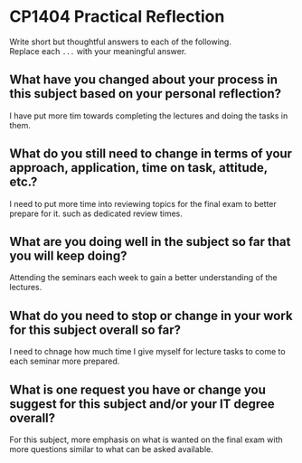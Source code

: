 # CP1404 Practical Reflection

Write short but thoughtful answers to each of the following.  
Replace each `...` with your meaningful answer.

## What have you changed about your process in this subject based on your personal reflection?
I have put more tim towards completing the lectures and doing the tasks in them.

## What do you still need to change in terms of your approach, application, time on task, attitude, etc.?

I need to put more time into reviewing topics for the final exam to better prepare for it. such as dedicated review times.

## What are you doing well in the subject so far that you will keep doing?

Attending the seminars each week to gain a better understanding of the lectures.

## What do you need to stop or change in your work for this subject overall so far?

I need to chnage how much time I give myself for lecture tasks to come to each seminar more prepared.

## What is one request you have or change you suggest for this subject and/or your IT degree overall?

For this subject, more emphasis on what is wanted on the final exam with more questions similar to what can be asked available.